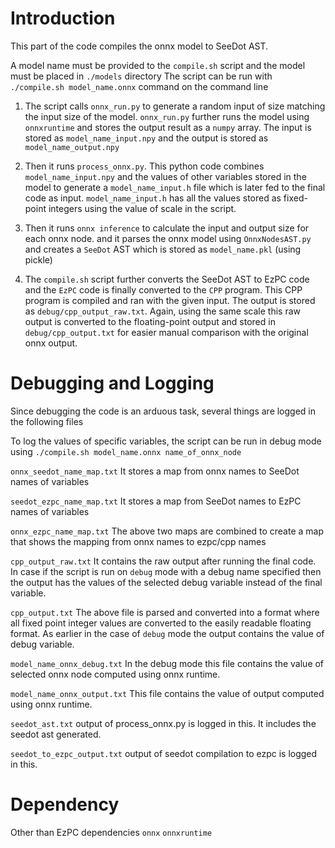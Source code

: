 # Introduction
This part of the code compiles the onnx model to SeeDot AST. 

A model name must be provided to the `compile.sh` script and the model must be placed in `./models` directory 
The script can be run with `./compile.sh model_name.onnx` command on the command line

1) The script calls `onnx_run.py` to generate a random input of size matching the input size of the model. `onnx_run.py` further runs the model using `onnxruntime` and stores the output result as a `numpy` array. The input is stored as `model_name_input.npy` and the output is stored as `model_name_output.npy`

2) Then it runs `process_onnx.py`. This python code combines `model_name_input.npy` and the values of other variables stored in the model to generate a `model_name_input.h` file which is later fed to the final code as input. `model_name_input.h` has all the values stored as fixed-point integers using the value of scale in the script. 

3) Then it runs `onnx inference` to calculate the input and output size for each onnx node. and it parses the onnx model using `OnnxNodesAST.py` and creates a `SeeDot` AST which is stored as `model_name.pkl` (using pickle)

4) The `compile.sh` script further converts the SeeDot AST to EzPC code and the `EzPC` code is finally converted to the `CPP` program. This CPP program is compiled and ran with the given input. The output is stored as `debug/cpp_output_raw.txt`. Again, using the same scale this raw output is converted to the floating-point output and stored in `debug/cpp_output.txt` for easier manual comparison with the original onnx output. 

# Debugging and Logging
Since debugging the code is an arduous task, several things are logged in the following files

To log the values of specific variables, the script can be run in debug mode using `./compile.sh model_name.onnx name_of_onnx_node`

`onnx_seedot_name_map.txt` It stores a map from onnx names to SeeDot names of variables

`seedot_ezpc_name_map.txt` It stores a map from SeeDot names to EzPC names of variables

`onnx_ezpc_name_map.txt` The above two maps are combined to create a map that shows the mapping from onnx names to ezpc/cpp names

`cpp_output_raw.txt` It contains the raw output after running the final code. In case if the script is run on `debug` mode with a debug name specified then the output has the values of the selected debug variable instead of the final variable. 

`cpp_output.txt` The above file is parsed and converted into a format where all fixed point integer values are converted to the easily readable floating format. As earlier in the case of `debug` mode the output contains the value of debug variable.

`model_name_onnx_debug.txt` In the debug mode this file contains the value of selected onnx node computed using onnx runtime.

`model_name_onnx_output.txt` This file contains the value of output computed using onnx runtime. 

`seedot_ast.txt` output of process_onnx.py is logged in this. It includes the seedot ast generated.

`seedot_to_ezpc_output.txt` output of seedot compilation to ezpc is logged in this. 

# Dependency
Other than EzPC dependencies 
`onnx` 
`onnxruntime`



